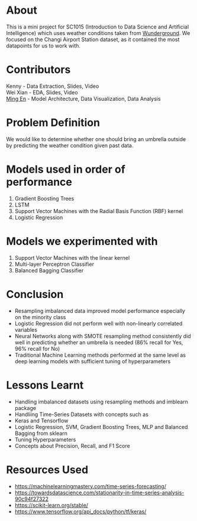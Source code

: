 # About
This is a mini project for SC1015 (Introduction to Data Science and Artificial Intelligence) which uses weather conditions taken from [Wunderground](https://www.wunderground.com/weather/WSSS "Wunderground"). We focused on the Changi Airport Station dataset, as it contained the most datapoints for us to work with.

# Contributors
Kenny - Data Extraction, Slides, Video  
Wei Xian - EDA, Slides, Video  
[Ming En](https://github.com/MingEn82 "Github") - Model Architecture, Data Visualization, Data Analysis 

# Problem Definition
We would like to determine whether one should bring an umbrella outside by predicting the weather condition given past data.

# Models used in order of performance
1. Gradient Boosting Trees
2. LSTM
3. Support Vector Machines with the Radial Basis Function (RBF) kernel
4. Logistic Regression

# Models we experimented with
1. Support Vector Machines with the linear kernel
2. Multi-layer Perceptron Classifier
3. Balanced Bagging Classifier

# Conclusion
* Resampling imbalanced data improved model performance especially on the minority class
* Logistic Regression did not perform well with non-linearly correlated variables
* Neural Networks along with SMOTE resampling method consistently did well in predicting whether an umbrella is needed (86% recall for Yes, 96% recall for No)
* Traditional Machine Learning methods performed at the same level as deep learning models with sufficient tuning of hyperparameters

# Lessons Learnt
* Handling imbalanced datasets using resampling methods and imblearn package
* Handliing Time-Series Datasets with concepts such as 
* Keras and Tensorflow
* Logistic Regression, SVM, Gradient Boosting Trees, MLP and Balanced Bagging from sklearn
* Tuning Hyperparameters
* Concepts about Precision, Recall, and F1 Score

# Resources Used
* https://machinelearningmastery.com/time-series-forecasting/
* https://towardsdatascience.com/stationarity-in-time-series-analysis-90c94f27322
* https://scikit-learn.org/stable/
* https://www.tensorflow.org/api_docs/python/tf/keras/
